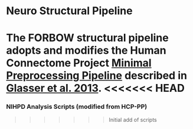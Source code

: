 # Neuro Structural Pipeline

The FORBOW structural pipeline adopts and modifies the Human Connectome Project [Minimal Preprocessing Pipeline](https://github.com/Washington-University/HCPpipelines) described in [Glasser et al. 2013](https://pubmed.ncbi.nlm.nih.gov/23668970/).
<<<<<<< HEAD
=======


### NIHPD Analysis Scripts (modified from HCP-PP)
>>>>>>> Initial add of scripts
